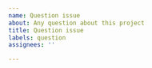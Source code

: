 ```yaml
---
name: Question issue
about: Any question about this project
title: Question issue
labels: question
assignees: ''

---
```



